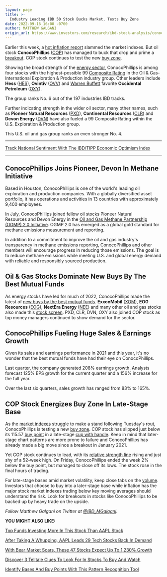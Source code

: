 ```yaml
---
layout: page
title: >-
  Industry Leading IBD 50 Stock Bucks Market, Tests Buy Zone
date: 2022-09-16 16:00 -0700
author: MATTHEW GALGANI
origin_url: https://www.investors.com/research/ibd-stock-analysis/conocophillips-teams-up-with-pdx-dvn-as-cop-stock-fuels-buy-zone/
---
```





Earlier this week, a [hot inflation report](https://www.investors.com/news/economy/cpi-inflation-rate-is-sliding-but-this-is-what-matters-for-the-fed-and-dow-jones/) slammed the market indexes. But oil stock **ConocoPhillips** ([COP](https://research.investors.com/quote.aspx?symbol=COP)) has managed to buck that drop and prime a [breakout](https://www.investors.com/how-to-invest/investors-corner/what-is-stock-breakout/). COP stock continues to test the new [buy zone](https://www.investors.com/how-to-invest/investors-corner/buy-zone-gives-investors-chance-to-buy-top-stocks-beyond-breakout/).




Showing the broad strength of the [energy sector](https://www.investors.com/news/oil-gas-stocks-industry-news-oil-prices-opec-exxon-haliburton-schlumberger-chevron-continental-resources/), ConocoPhillips is among four stocks with the highest-possible 99 [Composite Rating](https://www.investors.com/ibd-data-stories/stocks-to-watch-companies-with-top-stock-ratings/) in the Oil & Gas-International Exploration & Production industry group. Other leaders include **Hess** ([HES](https://research.investors.com/quote.aspx?symbol=HES)), **Ovintiv** ([OVV](https://research.investors.com/quote.aspx?symbol=OVV)) and [Warren Buffett](https://www.investors.com/research/warren-buffett-stocks/) favorite **Occidental Petroleum** ([OXY](https://research.investors.com/quote.aspx?symbol=OXY)).


The group ranks No. 6 out of the 197 industries IBD tracks.


Further indicating strength in the wider oil sector, many other names, such as **Pioneer Natural Resources** ([PXD](https://research.investors.com/quote.aspx?symbol=PXD)), **Continental Resources** ([CLR](https://research.investors.com/quote.aspx?symbol=CLR)) and **Devon Energy** ([DVN](https://research.investors.com/quote.aspx?symbol=DVN)) have also fueled a 99 Composite Rating within the U.S. Exploration & Production group.


This U.S. oil and gas group ranks an even stronger No. 4.




---


[Track National Sentiment With The IBD/TIPP Economic Optimism Index](https://www.investors.com/news/economy/ibdtipp-poll-economic-optimism-index/)




---


ConocoPhillips Joins Pioneer, Devon In Methane Initiative
---------------------------------------------------------


Based in Houston, ConocoPhillips is one of the world's leading oil exploration and production companies. With a globally diversified asset portfolio, it has operations and activities in 13 countries with approximately 9,400 employees.


In July, ConocoPhillips joined fellow oil stocks Pioneer Natural Resources and Devon Energy in the [Oil and Gas Methane Partnership (OGMP) 2.0 Initiative](https://www.conocophillips.com/news-media/story/pioneer-devon-and-conocophillips-join-ogmp-2-0-commit-to-leading-methane-performance-and-increased-transparency-in-emissions-reporting/). OGMP 2.0 has emerged as a global gold standard for methane emissions measurement and reporting.


In addition to a commitment to improve the oil and gas industry's transparency in methane emissions reporting, ConocoPhillips and other members will encourage progress in reducing those emissions. The goal is to reduce methane emissions while meeting U.S. and global energy demand with reliable and responsibly sourced production.


Oil & Gas Stocks Dominate New Buys By The Best Mutual Funds
-----------------------------------------------------------


As energy stocks have led for much of 2022, ConocoPhillips made the latest of [new buys by the best mutual funds](https://www.investors.com/etfs-and-funds/mutual-funds/best-mutual-funds-bet-over-1-billion-on-five-stocks-including-apple-nasdaq-xom-lly-unh/). **ExxonMobil** ([XOM](https://research.investors.com/quote.aspx?symbol=XOM)), **EOG Resources** ([EOG](https://research.investors.com/quote.aspx?symbol=EOG)), **NextEra Energy** ([NEE](https://research.investors.com/quote.aspx?symbol=NEE)) and many other oil and gas stocks also made this [stock screen](https://www.investors.com/research/best-stocks-to-buy-watch-ibd-screen-of-the-day/). PXD, CLR, DVN, OXY also joined COP stock as top money managers continued to show demand for the sector.


ConocoPhillips Fueling Huge Sales & Earnings Growth
---------------------------------------------------


Given its sales and earnings performance in 2021 and this year, it's no wonder that the best mutual funds have had their eye on ConocoPhillips.


Last quarter, the company generated 208% earnings growth. Analysts forecast 125% EPS growth for the current quarter and a 156% increase for the full year.


Over the last six quarters, sales growth has ranged from 83% to 165%.


COP Stock Energizes Buy Zone In Late-Stage Base
-----------------------------------------------


As the [market indexes](https://www.investors.com/news/stock-market-today-market-trends-best-stocks-buy-watch/) struggle to make a stand following Tuesday's rout, ConocoPhillips is testing a new [buy zone](https://www.investors.com/how-to-invest/investors-corner/buy-zone-gives-investors-chance-to-buy-top-stocks-beyond-breakout/). COP stock has slipped just below its 115.57 [buy point](https://www.investors.com/how-to-invest/investors-corner/chart-reading-basics-how-a-buy-point-marks-a-time-of-opportunity/) in a late-stage [cup with handle](https://www.investors.com/how-to-invest/understanding-chart-patterns-cup-with-handle-double-bottom-flat-base/). Keep in mind that later-stage chart patterns are more prone to failure and ConocoPhillips has already made a big move since a breakout in January 2021.


Yet COP stock continues to lead, with its [relative strength line](https://www.investors.com/how-to-invest/investors-corner/growth-stocks-breakout-specialty-tool-relative-strength-line/) rising and just shy of a 52-week high. On Friday, ConocoPhillips ended the week 2% below the buy point, but managed to close off its lows. The stock rose in the final hours of trading.


For late-stage bases amid market volatility, keep close tabs on the [volume](https://www.investors.com/how-to-invest/investors-corner/stock-chart-analysis-study-volume-in-bases/). Investors that choose to buy into a later-stage base while inflation has the major stock market indexes trading below key moving averages should understand the risk. Look for breakouts in stocks like ConocoPhillips to be backed up by heavy trade on the upside.



*Follow Matthew Galgani on Twitter at [@IBD\_MGalgani](https://twitter.com/ibd_mgalgani).*


**YOU MIGHT ALSO LIKE:**


[Top Funds Investing More In This Stock Than AAPL Stock](https://www.investors.com/research/breakout-stocks-technical-analysis/ndaq-stock-attracts-best-mutual-funds-topping-apple-as-stock-eyes-breakout-amid-hot-inflation/)


[After Taking A Whupping, AAPL Leads 29 Tech Stocks Back In Demand](https://www.investors.com/research/aapl-stock-leads-best-mutual-funds-investments-in-tech-stocks/)


[With Bear Market Scars, These 47 Stocks Expect Up To 1,230% Growth](https://www.investors.com/research/growth-stocks-to-buy-and-watch-in-2022/)


[Discover 3 Telltale Clues To Look For In Stocks To Buy And Watch](https://www.investors.com/how-to-invest/technical-analysis-3-clues-to-look-for-in-amazon-nvidia-netflix/)


[Identify Bases And Buy Points With This Pattern Recognition Tool](https://marketsmith.investors.com/ms-platform/?src=APA1BQ)




